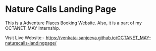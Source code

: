 
# Nature Calls Landing Page

This is a Adventure Places Booking Website. 
Also, it is a part of my OCTANET_MAY Internship.

Visit Live Website:- 
https://venkata-sanjeeva.github.io/OCTANET_MAY-naturecalls-landingpage/

